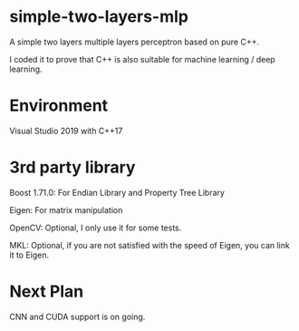 # simple-two-layers-mlp
A simple two layers multiple layers perceptron based on pure C++.

I coded it to prove that C++ is also suitable for machine learning / deep learning.

# Environment
Visual Studio 2019 with C++17
# 3rd party library
Boost 1.71.0: For Endian Library and Property Tree Library

Eigen: For matrix manipulation

OpenCV: Optional, I only use it for some tests.

MKL: Optional, if you are not satisfied with the speed of Eigen, you can link it to Eigen.

# Next Plan
CNN and CUDA support is on going.
